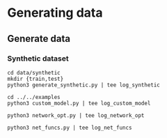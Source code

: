 # Generating data 
## Generate data 
### Synthetic dataset 

```
cd data/synthetic
mkdir {train,test}
python3 generate_synthetic.py | tee log_synthetic 
```

```
cd ../../examples
python3 custom_model.py | tee log_custom_model
``` 
```
python3 network_opt.py | tee log_network_opt
```
```
python3 net_funcs.py | tee log_net_funcs
```